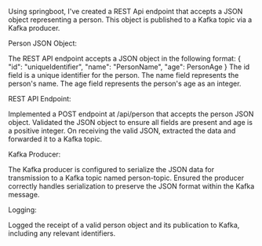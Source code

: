 Using springboot, I've created a REST Api endpoint that accepts a JSON object representing a person.
This object is published to a Kafka topic via a Kafka producer.

Person JSON Object:

The REST API endpoint accepts a JSON object in the following format:
{
  "id": "uniqueIdentifier",
  "name": "PersonName",
  "age": PersonAge
}
The id field is a unique identifier for the person.
The name field represents the person's name.
The age field represents the person's age as an integer.

REST API Endpoint:

Implemented a POST endpoint at /api/person that accepts the person JSON object.
Validated the JSON object to ensure all fields are present and age is a positive integer.
On receiving the valid JSON, extracted the data and forwarded it to a Kafka topic.

Kafka Producer:

The Kafka producer is configured to serialize the JSON data for transmission to a Kafka topic named person-topic.
Ensured the producer correctly handles serialization to preserve the JSON format within the Kafka message.

Logging:

Logged the receipt of a valid person object and its publication to Kafka, including any relevant identifiers.
